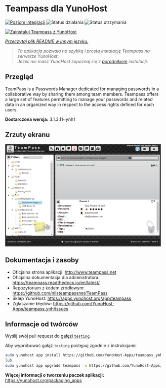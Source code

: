 <!--
To README zostało automatycznie wygenerowane przez <https://github.com/YunoHost/apps/tree/master/tools/readme_generator>
Nie powinno być ono edytowane ręcznie.
-->

# Teampass dla YunoHost

[![Poziom integracji](https://apps.yunohost.org/badge/integration/teampass)](https://ci-apps.yunohost.org/ci/apps/teampass/)
![Status działania](https://apps.yunohost.org/badge/state/teampass)
![Status utrzymania](https://apps.yunohost.org/badge/maintained/teampass)

[![Zainstaluj Teampass z YunoHost](https://install-app.yunohost.org/install-with-yunohost.svg)](https://install-app.yunohost.org/?app=teampass)

*[Przeczytaj plik README w innym języku.](./ALL_README.md)*

> *Ta aplikacja pozwala na szybką i prostą instalację Teampass na serwerze YunoHost.*  
> *Jeżeli nie masz YunoHost zapoznaj się z [poradnikiem](https://yunohost.org/install) instalacji.*

## Przegląd

TeamPass is a Passwords Manager dedicated for managing passwords in a collaborative way by sharing them among team members.
Teampass offers a large set of features permitting to manage your passwords and related data in an organized way in respect to the access rights defined for each users.


**Dostarczona wersja:** 3.1.3.11~ynh1

## Zrzuty ekranu

![Zrzut ekranu z Teampass](./doc/screenshots/screenshot.png)

## Dokumentacja i zasoby

- Oficjalna strona aplikacji: <http://www.teampass.net>
- Oficjalna dokumentacja dla administratora: <https://teampass.readthedocs.io/en/latest/>
- Repozytorium z kodem źródłowym: <https://github.com/nilsteampassnet/TeamPass>
- Sklep YunoHost: <https://apps.yunohost.org/app/teampass>
- Zgłaszanie błędów: <https://github.com/YunoHost-Apps/teampass_ynh/issues>

## Informacje od twórców

Wyślij swój pull request do [gałęzi `testing`](https://github.com/YunoHost-Apps/teampass_ynh/tree/testing).

Aby wypróbować gałąź `testing` postępuj zgodnie z instrukcjami:

```bash
sudo yunohost app install https://github.com/YunoHost-Apps/teampass_ynh/tree/testing --debug
lub
sudo yunohost app upgrade teampass -u https://github.com/YunoHost-Apps/teampass_ynh/tree/testing --debug
```

**Więcej informacji o tworzeniu paczek aplikacji:** <https://yunohost.org/packaging_apps>
